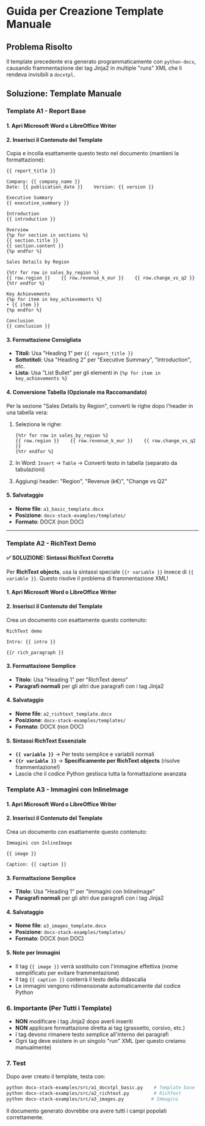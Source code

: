 # Guida per Creazione Template Manuale

## Problema Risolto
Il template precedente era generato programmaticamente con `python-docx`, causando frammentazione dei tag Jinja2 in multiple "runs" XML che li rendeva invisibili a `docxtpl`.

## Soluzione: Template Manuale

### Template A1 - Report Base

#### 1. Apri Microsoft Word o LibreOffice Writer

#### 2. Inserisci il Contenuto del Template

Copia e incolla esattamente questo testo nel documento (mantieni la formattazione):

```
{{ report_title }}

Company: {{ company_name }}
Date: {{ publication_date }}    Version: {{ version }}

Executive Summary
{{ executive_summary }}

Introduction
{{ introduction }}

Overview
{%p for section in sections %}
{{ section.title }}
{{ section.content }}
{%p endfor %}

Sales Details by Region

{%tr for row in sales_by_region %}
{{ row.region }}    {{ row.revenue_k_eur }}    {{ row.change_vs_q2 }}
{%tr endfor %}

Key Achievements
{%p for item in key_achievements %}
• {{ item }}
{%p endfor %}

Conclusion
{{ conclusion }}
```

#### 3. Formattazione Consigliata

- **Titoli**: Usa "Heading 1" per `{{ report_title }}`
- **Sottotitoli**: Usa "Heading 2" per "Executive Summary", "Introduction", etc.
- **Lista**: Usa "List Bullet" per gli elementi in `{%p for item in key_achievements %}`

#### 4. Conversione Tabella (Opzionale ma Raccomandato)

Per la sezione "Sales Details by Region", converti le righe dopo l'header in una tabella vera:

1. Seleziona le righe:
   ```
   {%tr for row in sales_by_region %}
   {{ row.region }}    {{ row.revenue_k_eur }}    {{ row.change_vs_q2 }}
   {%tr endfor %}
   ```

2. In Word: `Insert` → `Table` → Converti testo in tabella (separato da tabulazioni)
3. Aggiungi header: "Region", "Revenue (k€)", "Change vs Q2"

#### 5. Salvataggio

- **Nome file**: `a1_basic_template.docx`
- **Posizione**: `docx-stack-examples/templates/`
- **Formato**: DOCX (non DOC)

---

### Template A2 - RichText Demo

#### ✅ **SOLUZIONE: Sintassi RichText Corretta**

Per **RichText objects**, usa la sintassi speciale `{{r variable }}` invece di `{{ variable }}`. Questo risolve il problema di frammentazione XML!

#### 1. Apri Microsoft Word o LibreOffice Writer

#### 2. Inserisci il Contenuto del Template

Crea un documento con esattamente questo contenuto:

```
RichText demo

Intro: {{ intro }}

{{r rich_paragraph }}
```

#### 3. Formattazione Semplice

- **Titolo**: Usa "Heading 1" per "RichText demo"
- **Paragrafi normali** per gli altri due paragrafi con i tag Jinja2

#### 4. Salvataggio

- **Nome file**: `a2_richtext_template.docx`
- **Posizione**: `docx-stack-examples/templates/`
- **Formato**: DOCX (non DOC)

#### 5. Sintassi RichText Essenziale

- **`{{ variable }}`** → Per testo semplice e variabili normali
- **`{{r variable }}`** → **Specificamente per RichText objects** (risolve frammentazione!)
- Lascia che il codice Python gestisca tutta la formattazione avanzata

### Template A3 - Immagini con InlineImage

#### 1. Apri Microsoft Word o LibreOffice Writer

#### 2. Inserisci il Contenuto del Template

Crea un documento con esattamente questo contenuto:

```
Immagini con InlineImage

{{ image }}

Caption: {{ caption }}
```

#### 3. Formattazione Semplice

- **Titolo**: Usa "Heading 1" per "Immagini con InlineImage"
- **Paragrafi normali** per gli altri due paragrafi con i tag Jinja2

#### 4. Salvataggio

- **Nome file**: `a3_images_template.docx`
- **Posizione**: `docx-stack-examples/templates/`
- **Formato**: DOCX (non DOC)

#### 5. Note per Immagini

- Il tag `{{ image }}` verrà sostituito con l'immagine effettiva (nome semplificato per evitare frammentazione)
- Il tag `{{ caption }}` conterrà il testo della didascalia
- Le immagini vengono ridimensionate automaticamente dal codice Python

### 6. Importante (Per Tutti i Template)

- **NON** modificare i tag Jinja2 dopo averli inseriti
- **NON** applicare formattazione diretta ai tag (grassetto, corsivo, etc.)
- I tag devono rimanere testo semplice all'interno dei paragrafi
- Ogni tag deve esistere in un singolo "run" XML (per questo creiamo manualmente)

### 7. Test

Dopo aver creato il template, testa con:
```bash
python docx-stack-examples/src/a1_docxtpl_basic.py    # Template base
python docx-stack-examples/src/a2_richtext.py         # RichText
python docx-stack-examples/src/a3_images.py          # Immagini
```

Il documento generato dovrebbe ora avere tutti i campi popolati correttamente.
